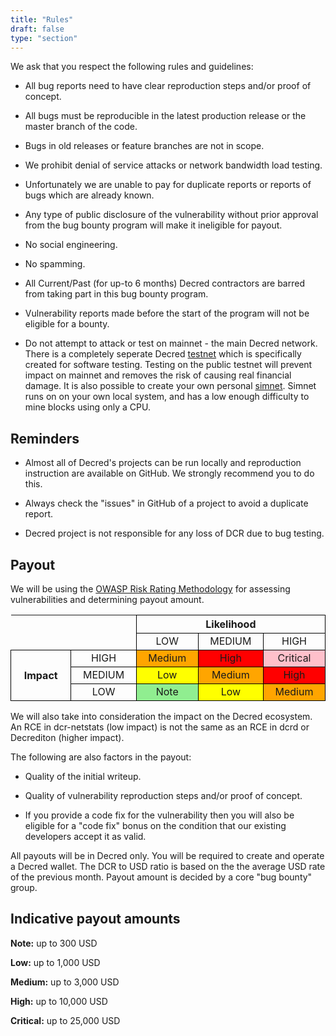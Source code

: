 ```yaml
---
title: "Rules"
draft: false
type: "section"
---
```


We ask that you respect the following rules and guidelines:

- All bug reports need to have clear reproduction steps and/or proof of concept.

- All bugs must be reproducible in the latest production release or the master branch of the code.

- Bugs in old releases or feature branches are not in scope.

- We prohibit denial of service attacks or network bandwidth load testing.

- Unfortunately we are unable to pay for duplicate reports or reports of bugs which are already known.

- Any type of public disclosure of the vulnerability without prior approval from the bug bounty program will make it ineligible for payout.

- No social engineering.

- No spamming.

- All Current/Past (for up-to 6 months) Decred contractors are barred from taking part in this bug bounty program.

- Vulnerability reports made before the start of the program will not be eligible for a bounty.

- Do not attempt to attack or test on mainnet - the main Decred network. There is a completely seperate Decred [testnet](https://docs.decred.org/advanced/using-testnet/) which is specifically created for software testing. Testing on the public testnet will prevent impact on mainnet and removes the risk of causing real financial damage. It is also possible to create your own personal [simnet](https://docs.decred.org/advanced/using-testnet/). Simnet runs on on your own local system, and has a low enough difficulty to mine blocks using only a CPU.

## Reminders

- Almost all of Decred's projects can be run locally and reproduction instruction are available on GitHub. We strongly recommend you to do this.

- Always check the "issues" in GitHub of a project to avoid a duplicate report.


- Decred project is not responsible for any loss of DCR due to bug testing.

## Payout

We will be using the [OWASP Risk Rating Methodology](https://www.owasp.org/index.php/OWASP_Risk_Rating_Methodology) for assessing vulnerabilities and determining payout amount.

<table align="center" cellpadding="5" style="text-align: center; border-collapse: collapse;">
	<tbody>
		<tr>
			<td>&nbsp;</td>
			<td>&nbsp;</td>
			<th colspan="3" style="border: 1px solid black;">Likelihood</th>
		</tr>
		<tr>
			<td>&nbsp;</td>
			<td>&nbsp;</td>
			<td style="border: 1px solid black;">LOW</td>
			<td style="border: 1px solid black;">MEDIUM</td>
			<td style="border: 1px solid black;">HIGH</td>
		</tr>
		<tr>
			<th rowspan="3" style="width: 15%; border: 1px solid black;">Impact</th>
			<td style="width: 15%; border: 1px solid black;">HIGH</td>
			<td style="width: 15%; border: 1px solid black; background-color: orange;">Medium</td>
			<td style="width: 15%; border: 1px solid black; background-color: red;">High</td>
			<td style="width: 15%; border: 1px solid black; background-color: pink;">Critical</td>
		</tr>
		<tr>
			<td style="border: 1px solid black;">MEDIUM</td>
			<td style="border: 1px solid black; background-color: yellow;">Low</td>
			<td style="border: 1px solid black; background-color: orange;">Medium</td>
			<td style="border: 1px solid black; background-color: red;">High</td>
		</tr>
		<tr>
			<td style="border: 1px solid black;">LOW</td>
			<td style="border: 1px solid black; background-color: lightgreen;">Note</td>
			<td style="border: 1px solid black; background-color: yellow;">Low</td>
			<td style="border: 1px solid black; background-color: orange;">Medium</td>
		</tr>
	</tbody>
</table>

We will also take into consideration the impact on the Decred ecosystem. An RCE in dcr-netstats (low impact) is not the same as an RCE in dcrd or Decrediton (higher impact).

The following are also factors in the payout:

* Quality of the initial writeup.

* Quality of vulnerability reproduction steps and/or proof of concept.

* If you provide a code fix for the vulnerability then you will also be eligible for a "code fix" bonus on the condition that our existing developers accept it as valid.

All payouts will be in Decred only. You will be required to create and operate a Decred wallet. The DCR to USD ratio is based on the the average USD rate of the previous month. Payout amount is decided by a core "bug bounty" group.

## Indicative payout amounts

**Note:** up to 300 USD

**Low:** up to 1,000 USD

**Medium:** up to 3,000 USD

**High:** up to 10,000 USD

**Critical:** up to 25,000 USD
